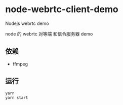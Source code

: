 # node-webrtc-client-demo
Nodejs webrtc demo

node 的 webrtc 对等端 和信令服务器 demo

## 依赖
- ffmpeg
## 运行
```
yarn
yarn start
```

